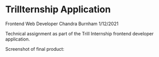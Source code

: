 # Trillternship Application
Frontend Web Developer
Chandra Burnham
1/12/2021

Technical assignment as part of the Trill Internship frontend developer application.

Screenshot of final product:

